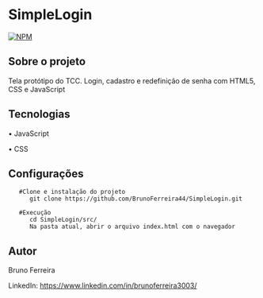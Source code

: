 # SimpleLogin

[![NPM](https://img.shields.io/npm/l/react)](https://github.com/BrunoFerreira44/SimpleLogin/main/LICENSE)

## Sobre o projeto

Tela protótipo do TCC. Login, cadastro e redefinição de senha com HTML5, CSS e JavaScript

## Tecnologias

• JavaScript

• CSS

## Configurações

```
   #Clone e instalação do projeto
      git clone https://github.com/BrunoFerreira44/SimpleLogin.git

   #Execução
      cd SimpleLogin/src/
      Na pasta atual, abrir o arquivo index.html com o navegador
```

## Autor

Bruno Ferreira

LinkedIn: https://www.linkedin.com/in/brunoferreira3003/
